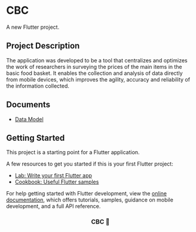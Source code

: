 # CBC

A new Flutter project.
## Project Description

The application was developed to be a tool that centralizes and optimizes the work of researchers in surveying the prices of the main items in the basic food basket. It enables the collection and analysis of data directly from mobile devices, which improves the agility, accuracy and reliability of the information collected.

## Documents

- [Data Model](https://drive.google.com/file/d/1HebWtlTaTeoODppU15kYmEMU1vD9Eoou/view?usp=sharing)

## Getting Started

This project is a starting point for a Flutter application.

A few resources to get you started if this is your first Flutter project:

- [Lab: Write your first Flutter app](https://docs.flutter.dev/get-started/codelab)
- [Cookbook: Useful Flutter samples](https://docs.flutter.dev/cookbook)

For help getting started with Flutter development, view the
[online documentation](https://docs.flutter.dev/), which offers tutorials,
samples, guidance on mobile development, and a full API reference.


<h3 align="center"><strong> CBC 🛒 <strong></h3>
